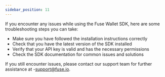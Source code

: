 ```yaml
---
sidebar_position: 11
---
```


If you encounter any issues while using the Fuse Wallet SDK, here are some troubleshooting steps you can take:

- Make sure you have followed the installation instructions correctly
- Check that you have the latest version of the SDK installed
- Verify that your API key is valid and has the necessary permissions
- Check the SDK documentation for common issues and solutions

If you still encounter issues, please contact our support team for further assistance at -[support@fuse.io](mailto:support@fuse.io).
